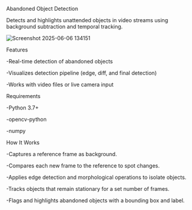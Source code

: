 Abandoned Object Detection


Detects and highlights unattended objects in video streams using background subtraction and temporal tracking.




![Screenshot 2025-06-06 134151](https://github.com/user-attachments/assets/3b8f28c2-b730-461b-9eba-07da93fec2ef)

Features

-Real-time detection of abandoned objects

-Visualizes detection pipeline (edge, diff, and final detection)

-Works with video files or live camera input

Requirements

-Python 3.7+  

-opencv-python

-numpy

How It Works

-Captures a reference frame as background.

-Compares each new frame to the reference to spot changes.

-Applies edge detection and morphological operations to isolate objects.

-Tracks objects that remain stationary for a set number of frames.

-Flags and highlights abandoned objects with a bounding box and label.



